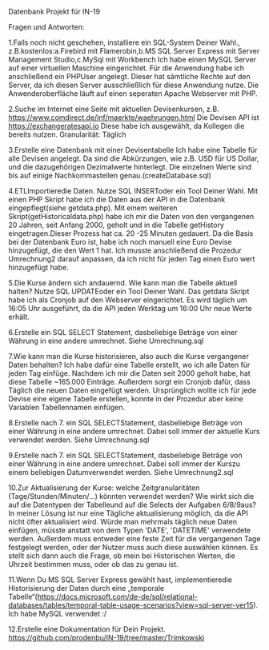 Datenbank Projekt für IN-19

Fragen und Antworten:

1.Falls noch nicht geschehen, installiere ein SQL-System Deiner Wahl., z.B.kostenlos:a.Firebird mit Flamerobin,b.MS SQL Server Express mit Server Management Studio,c.MySql mit Workbench
    Ich habe einen MySQL Server auf einer virtuellen Maschine eingerichtet. Für die Anwendung habe ich anschließend ein PHPUser angelegt. Dieser hat sämtliche Rechte auf den Server, da ich diesen Server
    ausschließlich für diese Anwendung nutze. Die Anwenderoberfläche läuft auf einen seperaten Apache Webserver mit PHP. 




2.Suche im Internet eine Seite mit aktuellen Devisenkursen, z.B. https://www.comdirect.de/inf/maerkte/waehrungen.html
    Die Devisen API ist https://exchangeratesapi.io 
    Diese habe ich ausgewählt, da Kollegen die bereits nutzen.
    Granularität: Täglich




3.Erstelle eine Datenbank mit einer Devisentabelle
    Ich habe eine Tabelle für alle Devisen angelegt. Da sind die Abkürzungen, wie z.B. USD für US Dollar, und die dazugehörigen Dezimalwerte hinterlegt. Die einzelnen Werte sind bis auf einige Nachkommastellen
    genau.(createDatabase.sql)




4.ETLImportieredie Daten. Nutze SQL INSERToder ein Tool Deiner Wahl.
    Mit einen PHP Skript habe ich die Daten aus der API in die Datenbank eingepflegt(siehe getdata.php).
	Mit einem weiteren Skript(getHistoricaldata.php) habe ich mir die Daten von den vergangenen 20 Jahren, seit Anfang 2000, geholt und in die Tabelle getHistory eingetragen.Dieser Prozess hat ca. 20 -25 Minuten
    gedauert. 
    Da die Basis bei der Datenbank Euro ist, habe ich noch manuell eine Euro Devise hinzugefügt, die den Wert 1 hat. Ich musste anschließend die Prozedur Umrechnung2 darauf anpassen, da ich nicht für jeden Tag einen
    Euro wert hinzugefügt habe.  




5.Die Kurse ändern sich andauernd. Wie kann man die Tabelle aktuell halten? Nutze SQL UPDATEoder ein Tool Deiner Wahl.
    Das getdata Skript habe ich als Cronjob auf den Webserver eingerichtet. Es wird täglich um 16:05 Uhr ausgeführt, da die API jeden Werktag um 16:00 Uhr neue Werte erhält.




6.Erstelle ein SQL SELECT Statement, dasbeliebige Beträge von einer Währung in eine andere umrechnet.
    Siehe Umrechnung.sql




7.Wie kann man die Kurse historisieren, also auch die Kurse vergangener Daten behalten?
    Ich habe dafür eine Tabelle erstellt, wo ich alle Daten für jeden Tag einfüge. Nachdem ich mir die Daten seit 2000 geholt habe, hat diese Tabelle ~165.000 Einträge. Außerdem sorgt ein Cronjob dafür, dass Täglich
    die neuen Daten eingefügt werden.
    Ursprünglich wollte ich für jede Devise eine eigene Tabelle erstellen, konnte in der Prozedur aber keine Variablen Tabellennamen einfügen. 




8.Erstelle nach 7. ein SQL SELECTStatement, dasbeliebige Beträge von einer Währung in eine andere umrechnet. Dabei soll immer der aktuelle Kurs verwendet werden.
    Siehe Umrechnung.sql




9.Erstelle nach 7. ein SQL SELECTStatement, dasbeliebige Beträge von einer Währung in eine andere umrechnet. Dabei soll immer der Kurszu einem beliebigen Datumverwendet werden.
    Siehe Umrechnung2.sql




10.Zur Aktualisierung der Kurse: welche Zeitgranularitäten (Tage/Stunden/Minuten/...) könnten verwendet werden? Wie wirkt sich die auf die Datentypen der Tabelleund auf die Selects der Aufgaben 6/8/9aus?
    In meiner Lösung ist nur eine Tägliche aktualisierung möglich, da die API nicht öfter aktualisiert wird. Würde man mehrmals täglich neue Daten einfügen, müsste anstatt von dem Typen 'DATE', 'DATETIME' verwendete
    werden. Außerdem muss entweder eine feste Zeit für die vergangenen Tage festgelegt werden, oder der Nutzer muss auch diese auswählen können. Es stellt sich dann auch die Frage, ob mein bei Historischen Werten, 
    die Uhrzeit bestimmen muss, oder ob das zu genau ist. 




11.Wenn Du MS SQL Server Express gewählt hast, implementieredie Historisierung der Daten durch eine „temporale Tabelle“(https://docs.microsoft.com/de-de/sql/relational-databases/tables/temporal-table-usage-scenarios?view=sql-server-ver15). 
    Ich habe MySQL verwendet :/




12.Erstelle eine Dokumentation für Dein Projekt.
    https://github.com/prodenbu/IN-19/tree/master/Trimkowski